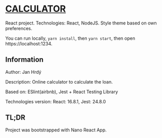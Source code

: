 # [CALCULATOR](http://janhrdy.net/projects/calculator/index.html/)

React project. Technologies: React, NodeJS. Style theme based on own preferences.

You can run locally, `yarn install`, then `yarn start`, then open https://localhost:1234.

## Information

Author: Jan Hrdý

Description: Online calculator to calculate the loan.

Based on: ESlint(airbnb), Jest + React Testing Library

Technologies version: React: 16.8.1, Jest: 24.8.0

## TL;DR

Project was bootstrapped with Nano React App.